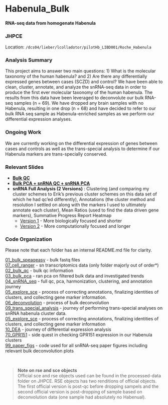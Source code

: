 # Habenula_Bulk

#### RNA-seq data from homogenate Habenula ####

### JHPCE

Location: `/dcs04/lieber/lcolladotor/pilotHb_LIBD001/Roche_Habenula`

### Analysis Summary

This project aims to answer two main questions: 1) What is the molecular taxonomy of the human habenula? and 2) Are there any differentially expressed genes between cases (SCZD) and control? We have been able to clean, cluster, annotate, and analyze the snRNA-seq data in order to produce the first ever molecular taxonomy of the human habenula. The results from this data have been leveraged to deconvolute our bulk RNA-seq samples (n = 69). We have dropped any brain samples with no Habenula, resulting in one drop (n = 68) and have decided to refer to our bulk RNA seq sample as Habenula-enriched samples as we perform our differential expression analyses. 

### Ongoing Work

We are currently working on the differential expression of genes between cases and controls as well as the trans-special analysis to determine if our Habenula markers are trans-specially conserved.

### Relevant Slides 
- **[Bulk QC](https://docs.google.com/presentation/d/1U4b2dCk3FI9uLYuBxrTyLwvCFAO2FxxPn5vkZCZyP2Y/edit?usp=sharing)**   
- **[Bulk PCA + snRNA QC + snRNA PCA](https://docs.google.com/presentation/d/1HWIBMhRQHeI8TPioMPTPJgeArAQ6AzHN3o4H_0l709E/edit?usp=sharing)**      
- **snRNA Full Analysis (2 Versions)** :
Clustering (and comparing my cluster schemes to Erik’s previous cluster schemes on this data set of which he had qc’ed differently), Annotations (the cluster method and resolution I settled on along with the markers I used to ultimately annotate each cluster), Mean Ratios (used to find the data driven gene markers), Summative Progress Report Heatmap
  - [Version 1](https://docs.google.com/presentation/d/1ua0hYzAk84n81v1r3w9_OqtHC_dxhN90xiaqlHtGRE8/edit?usp=sharing) - More biologically focused and shorter
  - [Version 2](https://docs.google.com/presentation/d/12kh6N5ALssipqBmgmU5y0pVn9z9AqzdZdskzhC6vWI0/edit?usp=sharing) - More computationally focused and longer


### Code Organization
Please note that each folder has an internal README.md file for clarity.

[01_bulk_speaqeasy](https://github.com/LieberInstitute/Habenula_Bulk/tree/master/code/01_bulk_speaqeasy) - bulk fastq files     
[07_cell_ranger](https://github.com/LieberInstitute/Habenula_Bulk/tree/master/code/07_cell_ranger) - sn transcriptomics data (only folder majorly out of order*)    
[02_bulk_qc](https://github.com/LieberInstitute/Habenula_Bulk/tree/master/code/02_bulk_qc) - bulk qc information     
[03_bulk_pca](https://github.com/LieberInstitute/Habenula_Bulk/tree/master/code/03_bulk_pca) - ran pca on filtered bulk data and investigated trends    
[04_snRNA_seq](https://github.com/LieberInstitute/Habenula_Bulk/tree/master/code/04_snRNA_seq) - full qc, pca, harmonization, clustering, and annotation journey  
[05_explore_sce](https://github.com/LieberInstitute/Habenula_Bulk/tree/master/code/05_explore_sce) - process of correcting annotations, finalizing identities of clusters, and collecting gene marker information.    
[06_deconvolution](https://github.com/LieberInstitute/Habenula_Bulk/tree/master/code/06_deconvolution) - process of bulk deconvolution  
[09_trans_special_analysis](https://github.com/LieberInstitute/Habenula_Bulk/tree/master/code/09_trans_special_analysis) - journey of performing trans-special analyses on snRNA habenula cluster data.   
[05_explore_sce](https://github.com/LieberInstitute/Habenula_Bulk/tree/master/code/05_explore_sce) - process of correcting annotations, finalizing identities of clusters, and collecting gene marker information     
[10_DEA](https://github.com/LieberInstitute/Habenula_Bulk/tree/master/code/10_DEA) - journey of differential expression analysis  
[70_GPR151](https://github.com/LieberInstitute/Habenula_Bulk/tree/master/code/70_GPR151) - side quest in checking GPR151 expression in our Habenula clusters  
[99_paper_figs](https://github.com/LieberInstitute/Habenula_Bulk/tree/master/code/99_paper_figs) - code used for all snRNA-seq paper figures including relevant bulk deconvolution plots 

<br />

> **Note on rse and sce objects**       
Official sce and rse objects used can be found in the processed-data folder on JHPCE. RSE objects has two renditions of official objects. The first official version is post-qc before dropping sampels and the second official version is post-dropping of sample based on deconvolution data (one sample had absolutely no Habenual).
> 




